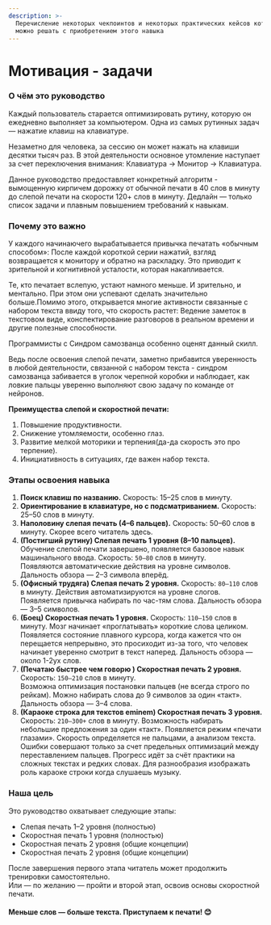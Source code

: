 ```yaml
---
description: >-
  Перечисление некоторых чекпоинтов и некоторых практических кейсов которые
  можно решать с приобретением этого навыка
---
```


# Мотивация - задачи

### О чём это руководство

Каждый пользователь старается оптимизировать рутину, которую он ежедневно выполняет за компьютером. Одна из самых рутинных задач — нажатие клавиш на клавиатуре.

Незаметно для человека, за сессию он может нажать на клавиши десятки тысяч раз. В этой деятельности основное утомление наступает за счет переключения внимания: Клавиатура -> Монитор -> Клавиатура.

Данное руководство предоставляет конкретный алгоритм - вымощенную кирпичем дорожку от обычной печати в 40 слов в минуту до слепой печати на скорости 120+ слов в минуту. Дедлайн — только список задачи и плавным повышением требований к навыкам.

### Почему это важно

У каждого начинаючего вырабатывается привычка печатать «обычным способом»: После каждой короткой серии нажатий, взгляд возвращается к монитору и обратно на раскладку. Это приводит к зрительной и когнитивной усталости, которая накапливается.

Те, кто печатает вслепую, устают намного меньше. И зрительно, и ментально. При этом они успевают сделать значительно больше.Помимо этого, открывается многие активности связанные с набором текста ввиду того, что скорость растет: Ведение заметок в текстовом виде, конспектирование разговоров в реальном времени и другие полезные способности.

Программисты с Синдром самозванца особенно оценят данный скилл.

Ведь после освоения слепой печати, заметно прибавится уверенность в любой деятельности, связанной с набором текста - синдром самозванца забивается в уголок черепной коробки и наблюдает, как ловкие пальцы уверенно выполняют свою задачу по команде от нейронов.

**Преимущества слепой и скоростной печати:**

1. Повышение продуктивности.
2. Снижение утомляемости, особенно глаз.
3. Развитие мелкой моторики и терпения(да-да скорость это про терпение).
4. Инициативность в ситуациях, где важен набор текста.

### Этапы освоения навыка

1. **Поиск клавиш по названию.** Скорость: 15–25 слов в минуту.
2. **Ориентирование в клавиатуре, но с подсматриванием.** Скорость: 25–50 слов в минуту.
3. **Наполовину слепая печать (4–6 пальцев).** Скорость: 50–60 слов в минуту. Скорее всего читатель здесь.
4. **(Постигший рутину) Слепая печать 1 уровня (8–10 пальцев).** Обучение слепой печати завершено, появляется базовое навык машинального ввода. Скорость: `50–80` слов в минуту.\
   Появляются автоматические действия на уровне символов. Дальность обзора — 2–3 символа вперёд.
5. **(Офисный трудяга) Слепая печать 2 уровня.** Скорость: `80–110` слов в минуту. Действия автоматизируются на уровне слогов. Появляется привычка набирать по час-тям слова. Дальность обзора — 3–5 символов.
6. **(Боец) Скоростная печать 1 уровня.** Скорость: `110–150` слов в минуту. Мозг начинает «проглатывать» короткие слова целиком. Появляется состояние плавного курсора, когда кажется что он перещается непрерывно, это просиходит из-за того, что человек начинает уверенно смотрит в текст наперед. Дальность обзора — около 1-2ух слов.
7. **(Печатаю быстрее чем говорю ) Скоростная печать 2 уровня.** Скорость: `150–210` слов в минуту.\
   Возможна оптимизация постановки пальцев (не всегда строго по рейкам). Можно набирать слова до 9 символов за один «такт». Дальность обзора — 3–4 слова.
8. **(Караоке строка для текстов eminem) Скоростная печать 3 уровня.** Скорость: `210–300+` слов в минуту. Возможность набирать небольшие предложения за один «такт». Появляется режим «печати глазами». Скорость определяется не пальцами, а анализом текста. Ошибки совершают только за счет предельных оптимизаций между переставлением пальцев. Прогресс идёт за счёт практики на сложных текстах и редких словах. Для разнообразия изображать роль караоке строки когда слушаешь музыку.

### Наша цель

Это руководство охватывает следующие этапы:

* Слепая печать 1–2 уровня (полностью)
* Скоростная печать 1 уровня (полностью)
* Скоростная печать 2 уровня (общие концепции)
* Скоростная печать 2 уровня (общие концепции)

После завершения первого этапа читатель может продолжить тренировки самостоятельно.\
Или — по желанию — пройти и второй этап, освоив основы скоростной печати.

#### Меньше слов — больше текста. Приступаем к печати! 😊
